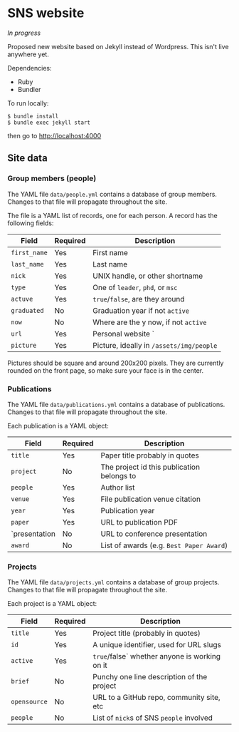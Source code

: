 # SNS website

_In progress_

Proposed new website based on Jekyll instead of Wordpress. This isn't live anywhere yet.

Dependencies:

  * Ruby
  * Bundler

To run locally:

```
$ bundle install
$ bundle exec jekyll start
```

then go to <http://localhost:4000>

## Site data

### Group members (people)

The YAML file `data/people.yml` contains a database of group members. Changes
to that file will propagate throughout the site.

The file is a YAML list of records, one for each person. A record has
the following fields:

| Field          | Required  | Description                              |
|----------------|-----------|------------------------------------------|
| `first_name`   | Yes       | First name                               |
| `last_name`    | Yes       | Last name                                |
| `nick`         | Yes       | UNIX handle, or other shortname          |
| `type`         | Yes       | One of `leader`, `phd`, or `msc`         |
| `actuve`       | Yes       | `true`/`false`, are they around          |
| `graduated`    | No        | Graduation year if not `active`          |
| `now`          | No        | Where are the y now, if not `active`     |
| `url`          | Yes       | Personal website              `          |
| `picture`      | Yes       | Picture, ideally in `/assets/img/people` |

Pictures should be square and around 200x200 pixels. They are currently rounded
on the front page, so make sure your face is in the center.

### Publications

The YAML file `data/publications.yml` contains a database of publications.
Changes to that file will propagate throughout the site.

Each publication is a YAML object:

| Field          | Required  | Description                                   |
|----------------|-----------|-----------------------------------------------|
| `title`        | Yes       | Paper title probably in quotes                |
| `project`      | No        | The project id this publication belongs to    |
| `people`       | Yes       | Author list                                   |
| `venue`        | Yes       | File publication venue citation               |
| `year`         | Yes       | Publication year                              |
| `paper`        | Yes       | URL to publication PDF                        |
| `presentation  | No        | URL to conference presentation                |
| `award`        | No        | List of awards (e.g. `Best Paper Award`)      |


### Projects

The YAML file `data/projects.yml` contains a database of group projects.
Changes to that file will propagate throughout the site.

Each project is a YAML object:

| Field          | Required  | Description                                   |
|----------------|-----------|-----------------------------------------------|
| `title`        | Yes       | Project title (probably in quotes)            |
| `id`           | Yes       | A unique identifier, used for URL slugs       |
| `active`       | Yes       | `true`/false` whether anyone is working on it |
| `brief`        | No        | Punchy one line description of the project    |
| `opensource`   | No        | URL to a GitHub repo, community site, etc     |
| `people`       | No        | List of `nick`s of SNS `people` involved      |

